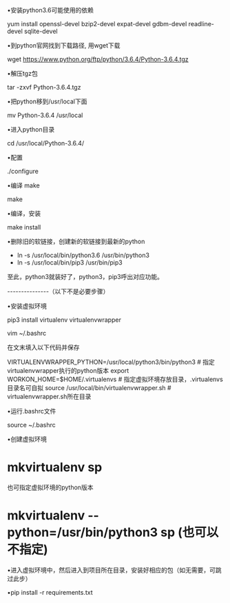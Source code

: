 •安装python3.6可能使用的依赖

yum install openssl-devel bzip2-devel expat-devel gdbm-devel readline-devel sqlite-devel
 

•到python官网找到下载路径, 用wget下载

wget https://www.python.org/ftp/python/3.6.4/Python-3.6.4.tgz

•解压tgz包

tar -zxvf Python-3.6.4.tgz

•把python移到/usr/local下面

mv Python-3.6.4 /usr/local

•进入python目录

cd /usr/local/Python-3.6.4/

•配置

./configure

•编译 make

make

•编译，安装

make install

•删除旧的软链接，创建新的软链接到最新的python

 - ln -s /usr/local/bin/python3.6 /usr/bin/python3
 - ln -s /usr/local/bin/pip3 /usr/bin/pip3

至此，python3就装好了，python3，pip3呼出对应功能。

---------------（以下不是必要步骤）

•安装虚拟环境

pip3 install  virtualenv  virtualenvwrapper

vim ~/.bashrc

在文末填入以下代码并保存

VIRTUALENVWRAPPER_PYTHON=/usr/local/python3/bin/python3    # 指定virtualenvwrapper执行的python版本
export WORKON_HOME=$HOME/.virtualenvs    # 指定虚拟环境存放目录，.virtualenvs目录名可自拟
source /usr/local/bin/virtualenvwrapper.sh    # virtualenvwrapper.sh所在目录

•运行.bashrc文件

source ~/.bashrc

•创建虚拟环境

# mkvirtualenv sp
也可指定虚拟环境的python版本

# mkvirtualenv --python=/usr/bin/python3 sp  (也可以不指定) 
•进入虚拟环境中，然后进入到项目所在目录，安装好相应的包（如无需要，可跳过此步）

•pip install -r requirements.txt